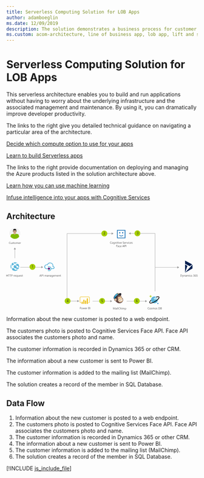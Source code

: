 ```yaml
---
title: Serverless Computing Solution for LOB Apps
author: adamboeglin
ms.date: 12/09/2019
description: The solution demonstrates a business process for customer onboarding. This serverless architecture enables you to build and run applications without having to worry about the underlying infrastructure and the associated management and maintenance. By using it, you can dramatically improve developer productivity.
ms.custom: acom-architecture, line of business app, lob app, lift and shift cloud strategy, cloud migration, cloud innovation, lift and shift solution, lift and shift strategy, interactive-diagram
---
```

# Serverless Computing Solution for LOB Apps

This serverless architecture enables you to build and run applications without having to worry about the underlying infrastructure and the associated management and maintenance. By using it, you can dramatically improve developer productivity.


The links to the right give you detailed technical guidance on navigating a particular area of the architecture.

[Decide which compute option to use for your apps](https://docs.microsoft.com/en-us/azure/architecture/guide/technology-choices/compute-overview/)

[Learn to build Serverless apps](https://docs.microsoft.com/en-us/azure/azure-functions/)


The links to the right provide documentation on deploying and managing the Azure products listed in the solution architecture above.

[Learn how you can use machine learning](https://docs.microsoft.com/en-us/azure/machine-learning/preview/)

[Infuse intelligence into your apps with Cognitive Services](https://docs.microsoft.com/en-us/azure/#pivot=products&panel=cognitive)


## Architecture

<svg class="architecture-diagram" aria-labelledby="onboarding-customers-with-a-cloud-native-serverless-architecture" height="405" viewbox="0 0 942 405" width="942" xmlns="http://www.w3.org/2000/svg"><title id="onboarding-customers-with-a-cloud-native-serverless-architecture">Customer onboarding process powered by a serverless architecture</title><desc>This serverless architecture enables you to build and run applications without having to worry about the underlying infrastructure and the associated management and maintenance. By using it, you can dramatically improve developer productivity.</desc><g fill="none" fill-rule="evenodd"><path d="M46.9653 105.8066l-5.235-9.067-5.237 9.067h4.487v43.143h1.5v-43.143z" fill="#969696"></path><path d="M6.2208 229.4976v4.299h-5.072v-4.299h-1.149v9.803h1.149v-4.471h5.072v4.471h1.148v-9.803zM15.7363 230.5366h-2.83v8.764h-1.149v-8.764h-2.823v-1.039h6.802zM23.3232 230.5366h-2.83v8.764h-1.149v-8.764h-2.823v-1.039h6.802zM26.0098 230.5366v4.02h1.203c.793 0 1.398-.182 1.815-.544.417-.362.626-.874.626-1.535 0-1.294-.766-1.941-2.297-1.941h-1.347zm0 5.059v3.705h-1.148v-9.803h2.693c1.048 0 1.86.255 2.437.766.577.51.865 1.23.865 2.16 0 .929-.321 1.691-.961 2.283-.64.592-1.505.889-2.594.889h-1.292zM40.0371 233.435c-.196-.15-.479-.226-.848-.226-.478 0-.878.226-1.199.677-.322.451-.482 1.067-.482 1.846v3.568h-1.121v-7h1.121v1.443h.027c.16-.493.403-.876.731-1.152.329-.276.695-.414 1.101-.414.292 0 .515.032.67.096v1.162zM45.3535 235.1303c-.004-.647-.161-1.151-.468-1.511-.308-.36-.735-.54-1.282-.54-.529 0-.978.189-1.347.568-.369.378-.597.872-.683 1.483h3.78zm1.148.95h-4.942c.018.779.228 1.381.629 1.805.401.424.953.636 1.654.636.789 0 1.513-.26 2.174-.78v1.053c-.615.447-1.429.67-2.44.67-.989 0-1.766-.318-2.331-.954-.565-.635-.848-1.53-.848-2.683 0-1.089.309-1.976.926-2.662.618-.686 1.384-1.029 2.301-1.029.916 0 1.624.296 2.125.889.502.592.752 1.415.752 2.467v.588zM53.0508 236.1489v-1.019c0-.574-.188-1.059-.564-1.456-.376-.396-.853-.594-1.432-.594-.674 0-1.208.249-1.6.748-.392.499-.588 1.202-.588 2.109 0 .807.189 1.439.568 1.897.378.458.866.687 1.463.687.656 0 1.179-.225 1.569-.673.389-.449.584-1.015.584-1.699zm1.121 6.371h-1.121v-4.423h-.027c-.488.912-1.285 1.367-2.393 1.367-.879 0-1.585-.313-2.116-.94-.53-.626-.796-1.479-.796-2.56 0-1.162.291-2.09.875-2.785.583-.695 1.367-1.043 2.352-1.043.957 0 1.649.379 2.078 1.135h.027v-.971h1.121v10.22zM62.1016 239.3003h-1.121v-1.107h-.027c-.465.847-1.185 1.271-2.161 1.271-1.668 0-2.502-.994-2.502-2.98v-4.184h1.115v4.006c0 1.476.565 2.215 1.695 2.215.547 0 .997-.202 1.35-.605.353-.404.53-.931.53-1.583v-4.033h1.121v7zM68.8418 235.1303c-.004-.647-.161-1.151-.468-1.511-.308-.36-.735-.54-1.282-.54-.529 0-.978.189-1.347.568-.369.378-.597.872-.683 1.483h3.78zm1.148.95h-4.942c.018.779.228 1.381.629 1.805.401.424.953.636 1.654.636.789 0 1.513-.26 2.174-.78v1.053c-.615.447-1.429.67-2.44.67-.989 0-1.766-.318-2.331-.954-.565-.635-.848-1.53-.848-2.683 0-1.089.309-1.976.926-2.662.618-.686 1.384-1.029 2.301-1.029.916 0 1.624.296 2.125.889.502.592.752 1.415.752 2.467v.588zM71.2617 239.0473v-1.203c.611.451 1.283.677 2.017.677.984 0 1.476-.328 1.476-.985 0-.187-.042-.345-.126-.475-.085-.13-.199-.245-.342-.345-.144-.1-.312-.19-.506-.27-.194-.08-.402-.163-.625-.25-.311-.123-.582-.247-.817-.372-.235-.126-.431-.267-.588-.424-.157-.157-.276-.336-.356-.537-.079-.2-.119-.435-.119-.704 0-.328.075-.618.225-.871.151-.253.351-.465.602-.636.25-.171.536-.3.858-.386.321-.087.653-.13.994-.13.606 0 1.149.105 1.627.314v1.135c-.515-.337-1.107-.506-1.777-.506-.21 0-.399.024-.567.072-.169.048-.314.115-.434.202-.121.086-.215.19-.281.311-.066.12-.099.254-.099.4 0 .182.033.335.099.458s.163.232.291.328c.127.095.282.182.465.259.182.078.389.162.622.253.31.119.588.241.834.366.246.126.455.267.629.424.173.157.306.338.399.543.094.206.141.449.141.732 0 .346-.077.647-.229.902-.153.256-.357.468-.612.636-.256.168-.55.294-.882.376-.333.082-.681.123-1.046.123-.72 0-1.344-.139-1.873-.417M80.873 239.2319c-.264.146-.613.219-1.046.219-1.226 0-1.839-.684-1.839-2.051v-4.143h-1.203v-.957h1.203v-1.709l1.121-.362v2.071h1.764v.957h-1.764v3.945c0 .469.08.804.24 1.005.159.2.423.3.793.3.282 0 .526-.077.731-.232v.957zM169.0093 235.52l-1.538-4.177c-.05-.136-.1-.355-.15-.656h-.028c-.045.278-.098.497-.157.656l-1.524 4.177h3.397zm2.687 3.78h-1.272l-1.039-2.748h-4.156l-.978 2.748h-1.278l3.76-9.802h1.189l3.774 9.802zM174.2866 230.5366v4.02h1.203c.793 0 1.398-.182 1.815-.544.417-.362.626-.874.626-1.535 0-1.294-.766-1.941-2.297-1.941h-1.347zm0 5.059v3.705h-1.148v-9.803h2.693c1.048 0 1.86.255 2.437.766.577.51.865 1.23.865 2.16 0 .929-.321 1.691-.961 2.283-.64.592-1.505.889-2.594.889h-1.292zM180.979 239.3h1.148v-9.803h-1.148zM198.3286 239.3003h-1.121v-4.02c0-.774-.12-1.335-.359-1.681-.239-.346-.642-.52-1.207-.52-.478 0-.885.219-1.22.657-.335.437-.502.961-.502 1.572v3.992h-1.121v-4.156c0-1.377-.531-2.065-1.593-2.065-.492 0-.898.206-1.217.619-.319.413-.478.949-.478 1.61v3.992h-1.121v-7h1.121v1.107h.027c.497-.847 1.221-1.271 2.174-1.271.478 0 .895.133 1.251.4.355.266.599.616.731 1.049.52-.966 1.295-1.449 2.324-1.449 1.541 0 2.311.95 2.311 2.851v4.313zM204.3374 235.7593l-1.688.232c-.52.073-.912.202-1.176.387-.264.184-.397.511-.397.981 0 .341.122.621.366.837.244.216.568.325.974.325.556 0 1.015-.195 1.378-.585.362-.389.543-.883.543-1.48v-.697zm1.121 3.541h-1.121v-1.094h-.027c-.488.839-1.206 1.258-2.154 1.258-.697 0-1.243-.184-1.637-.554-.394-.369-.591-.859-.591-1.469 0-1.308.77-2.069 2.31-2.284l2.099-.294c0-1.189-.481-1.784-1.442-1.784-.844 0-1.604.287-2.284.862v-1.149c.688-.437 1.481-.656 2.379-.656 1.645 0 2.468.871 2.468 2.611v4.553zM213.3813 239.3003h-1.121v-3.992c0-1.486-.543-2.229-1.627-2.229-.561 0-1.024.211-1.391.633-.367.421-.55.953-.55 1.596v3.992h-1.122v-7h1.122v1.162h.027c.529-.884 1.294-1.326 2.297-1.326.765 0 1.351.247 1.757.742.405.494.608 1.209.608 2.143v4.279zM219.3833 235.7593l-1.688.232c-.52.073-.912.202-1.176.387-.264.184-.397.511-.397.981 0 .341.122.621.366.837.244.216.568.325.974.325.556 0 1.015-.195 1.378-.585.362-.389.543-.883.543-1.48v-.697zm1.121 3.541h-1.121v-1.094h-.027c-.488.839-1.206 1.258-2.154 1.258-.697 0-1.243-.184-1.637-.554-.394-.369-.591-.859-.591-1.469 0-1.308.77-2.069 2.31-2.284l2.099-.294c0-1.189-.481-1.784-1.442-1.784-.844 0-1.604.287-2.284.862v-1.149c.688-.437 1.481-.656 2.379-.656 1.645 0 2.468.871 2.468 2.611v4.553zM227.4702 236.1352v-1.032c0-.556-.188-1.032-.564-1.429-.376-.396-.844-.595-1.405-.595-.693 0-1.235.252-1.627.756-.392.503-.588 1.209-.588 2.115 0 .78.188 1.403.564 1.87.376.467.874.701 1.494.701.629 0 1.141-.223 1.535-.67.394-.447.591-1.019.591-1.716zm1.121 2.604c0 2.571-1.23 3.856-3.691 3.856-.866 0-1.623-.164-2.27-.492v-1.121c.789.437 1.541.656 2.256.656 1.723 0 2.584-.916 2.584-2.748v-.766h-.027c-.534.893-1.336 1.34-2.407 1.34-.87 0-1.571-.311-2.102-.933-.53-.622-.796-1.457-.796-2.505 0-1.19.286-2.136.858-2.837.572-.702 1.354-1.053 2.348-1.053.943 0 1.643.378 2.099 1.135h.027v-.971h1.121v6.439zM235.3384 235.1303c-.004-.647-.161-1.151-.468-1.511-.308-.36-.735-.54-1.282-.54-.529 0-.978.189-1.347.568-.369.378-.597.872-.683 1.483h3.78zm1.148.95h-4.942c.018.779.228 1.381.629 1.805.401.424.953.636 1.654.636.789 0 1.513-.26 2.174-.78v1.053c-.615.447-1.429.67-2.44.67-.989 0-1.766-.318-2.331-.954-.565-.635-.848-1.53-.848-2.683 0-1.089.309-1.976.926-2.662.618-.686 1.384-1.029 2.301-1.029.916 0 1.624.296 2.125.889.502.592.752 1.415.752 2.467v.588zM248.1216 239.3003h-1.121v-4.02c0-.774-.12-1.335-.359-1.681-.239-.346-.642-.52-1.207-.52-.478 0-.885.219-1.22.657-.335.437-.502.961-.502 1.572v3.992h-1.121v-4.156c0-1.377-.531-2.065-1.593-2.065-.492 0-.898.206-1.217.619-.319.413-.478.949-.478 1.61v3.992h-1.121v-7h1.121v1.107h.027c.497-.847 1.221-1.271 2.174-1.271.478 0 .895.133 1.251.4.355.266.599.616.731 1.049.52-.966 1.295-1.449 2.324-1.449 1.541 0 2.311.95 2.311 2.851v4.313zM254.7183 235.1303c-.004-.647-.161-1.151-.468-1.511-.308-.36-.735-.54-1.282-.54-.529 0-.978.189-1.347.568-.369.378-.597.872-.683 1.483h3.78zm1.148.95h-4.942c.018.779.228 1.381.629 1.805.401.424.953.636 1.654.636.789 0 1.513-.26 2.174-.78v1.053c-.615.447-1.429.67-2.44.67-.989 0-1.766-.318-2.331-.954-.565-.635-.848-1.53-.848-2.683 0-1.089.309-1.976.926-2.662.618-.686 1.384-1.029 2.301-1.029.916 0 1.624.296 2.125.889.502.592.752 1.415.752 2.467v.588zM263.3726 239.3003h-1.121v-3.992c0-1.486-.543-2.229-1.627-2.229-.561 0-1.024.211-1.391.633-.367.421-.55.953-.55 1.596v3.992h-1.122v-7h1.122v1.162h.027c.529-.884 1.294-1.326 2.297-1.326.765 0 1.351.247 1.757.742.405.494.608 1.209.608 2.143v4.279zM268.7319 239.2319c-.264.146-.613.219-1.046.219-1.226 0-1.839-.684-1.839-2.051v-4.143h-1.203v-.957h1.203v-1.709l1.121-.362v2.071h1.764v.957h-1.764v3.945c0 .469.08.804.24 1.005.159.2.423.3.793.3.282 0 .526-.077.731-.232v.957z" fill="#525252"></path><path d="M54.5518 206.769c-3.796 2.95-8.42 4.417-12.819 4.417-6.314 0-12.612-2.934-16.597-8.195-7.143-9.248-5.469-22.48 3.778-29.416 3.779-2.933 8.403-4.399 12.819-4.399 6.298 0 12.594 2.933 16.597 8.177 7.143 9.248 5.451 22.48-3.778 29.416" fill="#59B4D9"></path><path d="M50.5483 193.9502c1.691 1.898 4.417 2.312 6.521.845 0-.206 0-.206.208-.414 2.105 1.467 3.364 2.519 4.192 2.934.225-.622.432-1.261.639-1.674-.846-.639-2.105-1.691-3.572-2.95.414-1.467.207-2.933-.638-4.4-1.467-1.691-3.986-2.105-5.883-1.052-2.088-1.898-4.607-4.209-6.918-6.522 7.555-4.192 13.024-3.571 13.024-3.571-.844-1.259-1.896-2.311-2.949-3.14-3.364-.431-8.401-.431-14.078 2.519-1.881-1.898-3.778-4.003-5.884-6.314-.828.224-1.88.637-2.725 1.052 1.466 2.312 3.364 4.831 5.676 7.143-1.898 1.483-4.003 3.157-5.884 5.055-.207.413-.43.621-.637.828-1.26-.207-2.312-.207-3.572.224-1.88-4.002-1.673-7.367-1.466-9.041-.846.846-1.467 1.674-2.105 2.727-.621 2.105-.621 5.037.845 8.401-1.69 2.312-1.898 5.469 0 7.781 0 .208.207.414.414.621-.828 2.536-1.259 5.055-1.259 7.367.207.207.207.414.431.622 1.035 1.259 2.312 2.518 3.348 3.364 0-2.312.223-5.676 1.483-9.455 1.053 0 2.088-.207 2.933-.638.638.638 1.259 1.053 1.69 1.484 2.089 1.673 4.193 2.933 6.297 3.985-.206 1.052 0 2.105.622 2.95 1.483 1.881 4.209 2.088 5.883.828.431-.414.845-.621 1.052-1.052 3.158.638 6.09.845 8.195.845.431 0 1.898-2.105 2.743-3.364-1.276.207-5.262.845-10.3-.621-.207-.638-.43-1.26-.845-1.691-1.258-1.88-3.778-2.088-5.468-1.052-1.882-.828-3.779-2.088-5.867-3.779-.223-.206-.638-.621-1.052-.845 1.26-1.881 1.26-4.399.207-6.297.207-.414.622-.621.845-.846 1.881-1.673 3.779-3.139 5.452-4.399l-.206-.207.206.207c2.519 2.519 5.469 4.831 7.988 6.711-.639 1.484-.639 3.365.414 4.831" fill="#FFF"></path><path d="M207.3848 199.1054h-8.9c-4.4 0-8-3.6-8-8.1s3.4-8.1 8-8.1c.799 0 1.7.2 2.7.3l1.7.5.5-1.7c1.6-5.2 6.6-8.4 12.3-8.4 6.9 0 12.2 5.3 12.2 12.2 0 1.1-.2 2.2-.5 3.3l-.7 2.5 2.7-.3h.5c2 0 3.6 1.7 3.6 3.6 0 1.9-1.4 3.3-3.1 3.6h-8.9c-.3-2.5-1.6-4.7-3.3-6.4-2.2-2.2-5.2-3.5-8.3-3.5-2.2 0-4.4.6-6.101 1.7l1.901 3c1.4-.8 2.8-1.1 4.4-1.1 2.199 0 4.4.8 5.8 2.5 1.6 1.6 2.5 3.6 2.5 5.8 0 2.2-.8 4.4-2.5 5.8-1.601 1.7-3.601 2.5-5.8 2.5-1.6 0-3.1-.5-4.4-1.4l-1.901 3c1.901 1.1 4.101 1.9 6.101 1.9 3.1 0 6.1-1.1 8.3-3.4 1.9-1.9 3-4.4 3.3-7h9.299c3.601-.3 6.301-3.4 6.301-7.2 0-3-2.801-5.8-6.1-6.4.2-.6.2-.9.2-1.9 0-8.8-6.2-15.8-16.1-15.8-6.301 0-11.9 3.6-14.2 9.4-.8 0-1.4-.3-2.3-.3-6.5-.1-11.7 4.9-11.7 11.3 0 6.3 5.2 11.3 11.399 11.3h9.801l-.7-3.2z" fill="#59B4D9"></path><path d="M209.6846 194.8056c3.093 0 5.6 2.507 5.6 5.6 0 3.093-2.507 5.6-5.6 5.6-3.093 0-5.6-2.507-5.6-5.6 0-3.093 2.507-5.6 5.6-5.6" fill="#68217A"></path><path d="M517.9858 76.9262c-.725.383-1.627.574-2.707.574-1.395 0-2.511-.449-3.35-1.346-.838-.898-1.257-2.076-1.257-3.535 0-1.568.471-2.834 1.415-3.8.943-.967 2.139-1.45 3.588-1.45.93 0 1.7.135 2.311.404v1.223c-.702-.392-1.477-.588-2.324-.588-1.126 0-2.038.376-2.738 1.128-.7.752-1.049 1.757-1.049 3.015 0 1.194.327 2.146.981 2.854.653.709 1.511 1.063 2.573 1.063.985 0 1.837-.219 2.557-.656v1.114zM522.8394 71.1157c-.72 0-1.29.245-1.709.735-.419.49-.629 1.165-.629 2.027 0 .829.212 1.483.636 1.962.424.478.991.717 1.702.717.725 0 1.282-.234 1.671-.704.39-.469.585-1.137.585-2.003 0-.875-.195-1.549-.585-2.023-.389-.474-.946-.711-1.671-.711m-.082 6.385c-1.035 0-1.86-.327-2.478-.981-.618-.654-.926-1.521-.926-2.601 0-1.176.321-2.095.964-2.755.642-.661 1.51-.991 2.604-.991 1.043 0 1.858.321 2.444.964.585.642.878 1.533.878 2.672 0 1.117-.315 2.011-.946 2.683-.632.673-1.478 1.009-2.54 1.009M532.8882 74.1714v-1.032c0-.556-.188-1.032-.564-1.429-.376-.396-.844-.595-1.405-.595-.693 0-1.235.252-1.627.756-.392.503-.588 1.209-.588 2.115 0 .78.188 1.403.564 1.87.376.467.874.701 1.494.701.629 0 1.141-.223 1.535-.67.394-.447.591-1.019.591-1.716zm1.121 2.604c0 2.571-1.23 3.856-3.691 3.856-.866 0-1.623-.164-2.27-.492v-1.121c.789.437 1.541.656 2.256.656 1.723 0 2.584-.916 2.584-2.748v-.766h-.027c-.534.893-1.336 1.34-2.407 1.34-.87 0-1.571-.311-2.102-.933-.53-.622-.796-1.457-.796-2.505 0-1.19.286-2.136.858-2.837.572-.702 1.354-1.053 2.348-1.053.943 0 1.643.378 2.099 1.135h.027v-.971h1.121v6.439zM542.0894 77.3364h-1.121v-3.992c0-1.486-.543-2.229-1.627-2.229-.561 0-1.024.211-1.391.633-.367.421-.55.953-.55 1.596v3.992h-1.122v-7h1.122v1.162h.027c.529-.884 1.294-1.326 2.297-1.326.765 0 1.351.247 1.757.742.405.494.608 1.209.608 2.143v4.279zM544.202 77.336h1.121v-7h-1.121v7zm.574-8.777c-.201 0-.372-.068-.513-.205-.141-.137-.212-.31-.212-.52 0-.209.071-.383.212-.523.141-.139.312-.208.513-.208.205 0 .379.069.523.208.143.14.215.314.215.523 0 .201-.072.372-.215.513-.144.141-.318.212-.523.212zM550.8394 77.268c-.264.146-.613.219-1.046.219-1.226 0-1.839-.684-1.839-2.051v-4.143h-1.203v-.957h1.203v-1.709l1.121-.362v2.071h1.764v.957h-1.764v3.945c0 .469.08.804.24 1.005.159.2.423.3.793.3.282 0 .526-.077.731-.232v.957zM552.337 77.336h1.121v-7h-1.121v7zm.574-8.777c-.201 0-.372-.068-.513-.205-.141-.137-.212-.31-.212-.52 0-.209.071-.383.212-.523.141-.139.312-.208.513-.208.205 0 .379.069.523.208.143.14.215.314.215.523 0 .201-.072.372-.215.513-.144.141-.318.212-.523.212zM561.23 70.3364l-2.789 7h-1.101l-2.652-7h1.23l1.778 5.086c.132.373.214.7.246.977h.027c.046-.351.119-.667.219-.95l1.859-5.113h1.183zM566.8408 73.1665c-.004-.647-.161-1.151-.468-1.511-.308-.36-.735-.54-1.282-.54-.529 0-.978.189-1.347.568-.369.378-.597.872-.683 1.483h3.78zm1.148.95h-4.942c.018.779.228 1.381.629 1.805.401.424.953.636 1.654.636.789 0 1.513-.26 2.174-.78v1.053c-.615.447-1.429.67-2.44.67-.989 0-1.766-.318-2.331-.954-.565-.635-.848-1.53-.848-2.683 0-1.089.309-1.976.926-2.662.618-.686 1.384-1.029 2.301-1.029.916 0 1.624.296 2.125.889.502.592.752 1.415.752 2.467v.588zM573.2119 76.9399v-1.354c.155.137.341.26.557.37.216.109.444.201.684.276.239.076.479.134.721.175.242.041.465.061.67.061.706 0 1.234-.131 1.582-.393.349-.262.523-.639.523-1.131 0-.264-.058-.495-.174-.691-.116-.195-.277-.375-.482-.536-.205-.162-.448-.317-.728-.465-.28-.148-.582-.304-.906-.468-.342-.174-.66-.349-.957-.527-.296-.177-.553-.373-.772-.588-.219-.214-.391-.457-.516-.728-.126-.271-.188-.588-.188-.953 0-.447.098-.835.294-1.166.195-.33.453-.602.772-.817.319-.214.683-.373 1.09-.478.408-.105.824-.157 1.248-.157.966 0 1.67.116 2.112.348v1.292c-.578-.401-1.322-.601-2.228-.601-.251 0-.502.026-.752.078-.251.053-.474.138-.67.257-.196.118-.356.271-.479.458s-.184.414-.184.683c0 .251.047.468.14.65.093.182.231.348.414.499.182.15.404.296.666.437.262.141.564.297.906.465.351.173.683.356.998.547.314.191.59.403.827.636.237.232.425.489.564.772.139.283.208.606.208.971 0 .483-.094.892-.283 1.227-.189.335-.445.607-.766.817-.321.209-.691.361-1.111.454-.419.094-.861.141-1.326.141-.155 0-.346-.013-.574-.038-.228-.025-.461-.062-.697-.109-.237-.048-.462-.107-.674-.178-.212-.071-.382-.15-.509-.236M585.4346 73.1665c-.004-.647-.161-1.151-.468-1.511-.308-.36-.735-.54-1.282-.54-.529 0-.978.189-1.347.568-.369.378-.597.872-.683 1.483h3.78zm1.148.95h-4.942c.018.779.228 1.381.629 1.805.401.424.953.636 1.654.636.789 0 1.513-.26 2.174-.78v1.053c-.615.447-1.429.67-2.44.67-.989 0-1.766-.318-2.331-.954-.565-.635-.848-1.53-.848-2.683 0-1.089.309-1.976.926-2.662.618-.686 1.384-1.029 2.301-1.029.916 0 1.624.296 2.125.889.502.592.752 1.415.752 2.467v.588zM591.9287 71.4712c-.196-.15-.479-.226-.848-.226-.478 0-.878.226-1.199.677-.322.451-.482 1.067-.482 1.846v3.568h-1.121v-7h1.121v1.443h.027c.16-.493.403-.876.731-1.152.329-.276.695-.414 1.101-.414.292 0 .515.032.67.096v1.162zM599.2085 70.3364l-2.789 7h-1.101l-2.652-7h1.23l1.778 5.086c.132.373.214.7.246.977h.027c.046-.351.119-.667.219-.95l1.859-5.113h1.183zM600.412 77.336h1.121v-7h-1.121v7zm.574-8.777c-.201 0-.372-.068-.513-.205-.141-.137-.212-.31-.212-.52 0-.209.071-.383.212-.523.141-.139.312-.208.513-.208.205 0 .379.069.523.208.143.14.215.314.215.523 0 .201-.072.372-.215.513-.144.141-.318.212-.523.212zM608.5737 77.0151c-.538.324-1.176.485-1.914.485-.998 0-1.804-.324-2.417-.974-.612-.649-.919-1.491-.919-2.526 0-1.152.331-2.079.991-2.778.661-.7 1.543-1.05 2.646-1.05.615 0 1.157.114 1.627.342v1.148c-.52-.364-1.076-.546-1.668-.546-.716 0-1.303.256-1.761.769-.458.512-.687 1.186-.687 2.02 0 .82.216 1.467.646 1.941.431.474 1.009.711 1.733.711.611 0 1.185-.203 1.723-.608v1.066zM614.7466 73.1665c-.004-.647-.161-1.151-.468-1.511-.308-.36-.735-.54-1.282-.54-.529 0-.978.189-1.347.568-.369.378-.597.872-.683 1.483h3.78zm1.148.95h-4.942c.018.779.228 1.381.629 1.805.401.424.953.636 1.654.636.789 0 1.513-.26 2.174-.78v1.053c-.615.447-1.429.67-2.44.67-.989 0-1.766-.318-2.331-.954-.565-.635-.848-1.53-.848-2.683 0-1.089.309-1.976.926-2.662.618-.686 1.384-1.029 2.301-1.029.916 0 1.624.296 2.125.889.502.592.752 1.415.752 2.467v.588zM617.1665 77.0835v-1.203c.611.451 1.283.677 2.017.677.984 0 1.476-.328 1.476-.985 0-.187-.042-.345-.126-.475-.085-.13-.199-.245-.342-.345-.144-.1-.312-.19-.506-.27-.194-.08-.402-.163-.625-.25-.311-.123-.582-.247-.817-.372-.235-.126-.431-.267-.588-.424-.157-.157-.276-.336-.356-.537-.079-.2-.119-.435-.119-.704 0-.328.075-.618.225-.871.151-.253.351-.465.602-.636.25-.171.536-.3.858-.386.321-.087.653-.13.994-.13.606 0 1.149.105 1.627.314v1.135c-.515-.337-1.107-.506-1.777-.506-.21 0-.399.024-.567.072-.169.048-.314.115-.434.202-.121.086-.215.19-.281.311-.066.12-.099.254-.099.4 0 .182.033.335.099.458s.163.232.291.328c.127.095.282.182.465.259.182.078.389.162.622.253.31.119.588.241.834.366.246.126.455.267.629.424.173.157.306.338.399.543.094.206.141.449.141.732 0 .346-.077.647-.229.902-.153.256-.357.468-.612.636-.256.168-.55.294-.882.376-.333.082-.681.123-1.046.123-.72 0-1.344-.139-1.873-.417M546.6426 85.3725h-3.828v3.391h3.541v1.032h-3.541v4.341h-1.149v-9.803h4.977zM551.7231 90.5952l-1.688.232c-.52.073-.912.202-1.176.387-.264.184-.397.511-.397.981 0 .341.122.621.366.837.244.216.568.325.974.325.556 0 1.015-.195 1.378-.585.362-.389.543-.883.543-1.48v-.697zm1.121 3.541h-1.121v-1.094h-.027c-.488.839-1.206 1.258-2.154 1.258-.697 0-1.243-.184-1.637-.554-.394-.369-.591-.859-.591-1.469 0-1.308.77-2.069 2.31-2.284l2.099-.294c0-1.189-.481-1.784-1.442-1.784-.844 0-1.604.287-2.284.862v-1.149c.688-.437 1.481-.656 2.379-.656 1.645 0 2.468.871 2.468 2.611v4.553zM559.728 93.8149c-.538.324-1.176.485-1.914.485-.998 0-1.804-.324-2.417-.974-.612-.649-.919-1.491-.919-2.526 0-1.152.331-2.079.991-2.778.661-.7 1.543-1.05 2.646-1.05.615 0 1.157.114 1.627.342v1.148c-.52-.364-1.076-.546-1.668-.546-.716 0-1.303.256-1.761.769-.458.512-.687 1.186-.687 2.02 0 .82.216 1.467.646 1.941.431.474 1.009.711 1.733.711.611 0 1.185-.203 1.723-.608v1.066zM565.9009 89.9663c-.004-.647-.161-1.151-.468-1.511-.308-.36-.735-.54-1.282-.54-.529 0-.978.189-1.347.568-.369.378-.597.872-.683 1.483h3.78zm1.148.95h-4.942c.018.779.228 1.381.629 1.805.401.424.953.636 1.654.636.789 0 1.513-.26 2.174-.78v1.053c-.615.447-1.429.67-2.44.67-.989 0-1.766-.318-2.331-.954-.565-.635-.848-1.53-.848-2.683 0-1.089.309-1.976.926-2.662.618-.686 1.384-1.029 2.301-1.029.916 0 1.624.296 2.125.889.502.592.752 1.415.752 2.467v.588zM577.6313 90.3559l-1.538-4.177c-.05-.136-.1-.355-.15-.656h-.028c-.045.278-.098.497-.157.656l-1.524 4.177h3.397zm2.687 3.78h-1.272l-1.039-2.748h-4.156l-.978 2.748h-1.278l3.76-9.802h1.189l3.774 9.802zM582.9087 85.3725v4.02h1.203c.793 0 1.398-.182 1.815-.544.417-.362.626-.874.626-1.535 0-1.294-.766-1.941-2.297-1.941h-1.347zm0 5.059v3.705h-1.148v-9.803h2.693c1.048 0 1.86.255 2.437.766.577.51.865 1.23.865 2.16 0 .929-.321 1.691-.961 2.283-.64.592-1.505.889-2.594.889h-1.292zM589.602 94.136h1.148v-9.803h-1.148zM363.4043 390.811v4.02h1.203c.793 0 1.398-.182 1.815-.544.417-.362.626-.874.626-1.535 0-1.294-.766-1.941-2.297-1.941h-1.347zm0 5.059v3.705h-1.148v-9.803h2.693c1.048 0 1.86.255 2.437.766.577.51.865 1.23.865 2.16 0 .929-.321 1.691-.961 2.283-.64.592-1.505.889-2.594.889h-1.292zM372.436 393.354c-.72 0-1.29.245-1.709.735-.419.49-.629 1.165-.629 2.027 0 .829.212 1.483.636 1.962.424.478.991.717 1.702.717.725 0 1.282-.234 1.671-.704.39-.469.585-1.137.585-2.003 0-.875-.195-1.549-.585-2.023-.389-.474-.946-.711-1.671-.711m-.082 6.385c-1.035 0-1.86-.327-2.478-.981-.618-.654-.926-1.521-.926-2.601 0-1.176.321-2.095.964-2.755.642-.661 1.51-.991 2.604-.991 1.043 0 1.858.321 2.444.964.585.642.878 1.533.878 2.672 0 1.117-.315 2.011-.946 2.683-.632.673-1.478 1.009-2.54 1.009M386.4497 392.5747l-2.099 7h-1.162l-1.442-5.011c-.055-.191-.091-.407-.109-.649h-.028c-.014.164-.061.376-.143.636l-1.566 5.024h-1.121l-2.119-7h1.176l1.449 5.264c.045.159.078.369.096.629h.054c.014-.201.055-.415.123-.643l1.614-5.25h1.025l1.449 5.277c.046.169.08.379.103.629h.054c.01-.177.048-.387.117-.629l1.422-5.277h1.107zM392.1699 395.4048c-.004-.647-.161-1.151-.468-1.511-.308-.36-.735-.54-1.282-.54-.529 0-.978.189-1.347.568-.369.378-.597.872-.683 1.483h3.78zm1.148.95h-4.942c.018.779.228 1.381.629 1.805.401.424.953.636 1.654.636.789 0 1.513-.26 2.174-.78v1.053c-.615.447-1.429.67-2.44.67-.989 0-1.766-.318-2.331-.954-.565-.635-.848-1.53-.848-2.683 0-1.089.309-1.976.926-2.662.618-.686 1.384-1.029 2.301-1.029.916 0 1.624.296 2.125.889.502.592.752 1.415.752 2.467v.588zM398.6641 393.7094c-.196-.15-.479-.226-.848-.226-.478 0-.878.226-1.199.677-.322.451-.482 1.067-.482 1.846v3.568h-1.121v-7h1.121v1.443h.027c.16-.493.403-.876.731-1.152.329-.276.695-.414 1.101-.414.292 0 .515.032.67.096v1.162zM405.0146 395.0083v3.527h1.559c.674 0 1.197-.159 1.568-.478.372-.319.558-.757.558-1.313 0-1.157-.789-1.736-2.366-1.736h-1.319zm0-4.197v3.165h1.176c.629 0 1.123-.152 1.483-.455.36-.303.54-.73.54-1.282 0-.952-.626-1.428-1.88-1.428h-1.319zm-1.148 8.763v-9.802h2.789c.847 0 1.52.207 2.016.622.497.414.745.954.745 1.62 0 .556-.15 1.039-.451 1.449-.301.41-.715.702-1.244.875v.027c.661.078 1.189.328 1.586.749.396.421.595.97.595 1.644 0 .838-.301 1.518-.903 2.037-.601.52-1.36.779-2.276.779h-2.857zM411.892 399.575h1.148v-9.803h-1.148z" fill="#525252"></path><path d="M404.6182 369.2197h-.986v-1.966h.986c2.084 0 3.782-1.698 3.782-3.782v-20.088c0-2.084-1.698-3.782-3.782-3.782h-37.253c-2.086 0-3.784 1.698-3.784 3.782v20.086c0 2.084 1.698 3.782 3.784 3.782h.983v1.966h-.983c-3.171.002-5.75-2.575-5.75-5.746v-20.088c0-3.169 2.579-5.749 5.75-5.749h37.253c3.171 0 5.748 2.58 5.748 5.749v20.086c0 3.173-2.577 5.75-5.748 5.75" fill="#EDBD11"></path><path d="M373.4043 374.1255c1.472 0 2.67-1.194 2.67-2.669l-.002-6.153c0-1.473-1.196-2.669-2.67-2.669-1.473.002-2.669 1.196-2.669 2.671l.002 6.151c.002 1.477 1.196 2.669 2.669 2.669M381.7949 374.1255c1.473 0 2.669-1.194 2.669-2.669l-.002-15.794c0-1.476-1.194-2.669-2.667-2.669-1.476 0-2.67 1.195-2.67 2.669l.001 15.794c0 1.475 1.197 2.669 2.669 2.669M398.5791 374.0483c1.472 0 2.669-1.194 2.669-2.67l-.002-22.366c0-1.473-1.195-2.669-2.669-2.669-1.473.002-2.67 1.196-2.67 2.669l.002 22.368c.003 1.474 1.197 2.668 2.67 2.668M390.1895 374.1255c1.473 0 2.669-1.194 2.669-2.669l-.002-11.731c0-1.473-1.194-2.669-2.669-2.669-1.473 0-2.669 1.194-2.669 2.669l.002 11.731c0 1.475 1.194 2.669 2.669 2.669" fill="#EDBD11"></path><path d="M535.6567 400.8833h-1.142v-6.576c0-.52.032-1.155.096-1.907h-.027c-.11.441-.208.758-.294.95l-3.35 7.533h-.56l-3.343-7.479c-.096-.218-.194-.553-.294-1.004h-.027c.036.392.054 1.032.054 1.921v6.562h-1.107v-9.803h1.517l3.008 6.836c.233.524.383.916.451 1.176h.041c.196-.538.353-.939.472-1.203l3.069-6.809h1.436v9.803zM541.9731 397.3423l-1.688.232c-.52.073-.912.202-1.176.387-.264.184-.397.511-.397.981 0 .341.122.621.366.837.244.216.568.325.974.325.556 0 1.015-.195 1.378-.585.362-.389.543-.883.543-1.48v-.697zm1.121 3.541h-1.121v-1.094h-.027c-.488.839-1.206 1.258-2.154 1.258-.697 0-1.243-.184-1.637-.554-.394-.369-.591-.859-.591-1.469 0-1.308.77-2.069 2.31-2.284l2.099-.294c0-1.189-.481-1.784-1.442-1.784-.844 0-1.604.287-2.284.862v-1.149c.688-.437 1.481-.656 2.379-.656 1.645 0 2.468.871 2.468 2.611v4.553zM545.207 400.883h1.121v-7h-1.121v7zm.574-8.777c-.201 0-.372-.068-.513-.205-.141-.137-.212-.31-.212-.52 0-.209.071-.383.212-.523.141-.139.312-.208.513-.208.205 0 .379.069.523.208.143.14.215.314.215.523 0 .201-.072.372-.215.513-.144.141-.318.212-.523.212zM548.597 400.883h1.121V390.52h-1.121zM558.8101 400.4731c-.725.383-1.627.574-2.707.574-1.395 0-2.511-.449-3.35-1.346-.838-.898-1.257-2.076-1.257-3.535 0-1.568.471-2.834 1.415-3.8.943-.967 2.139-1.45 3.588-1.45.93 0 1.7.135 2.311.404v1.223c-.702-.392-1.477-.588-2.324-.588-1.126 0-2.038.376-2.738 1.128-.7.752-1.049 1.757-1.049 3.015 0 1.194.327 2.146.981 2.854.653.709 1.511 1.063 2.573 1.063.985 0 1.837-.219 2.557-.656v1.114zM566.4663 400.8833h-1.121v-4.033c0-1.459-.543-2.188-1.627-2.188-.547 0-1.007.211-1.381.633-.373.421-.56.963-.56 1.623v3.965h-1.122v-10.363h1.122v4.525h.027c.537-.884 1.303-1.326 2.297-1.326 1.576 0 2.365.95 2.365 2.851v4.313zM568.579 400.883h1.121v-7h-1.121v7zm.574-8.777c-.201 0-.372-.068-.513-.205-.141-.137-.212-.31-.212-.52 0-.209.071-.383.212-.523.141-.139.312-.208.513-.208.205 0 .379.069.523.208.143.14.215.314.215.523 0 .201-.072.372-.215.513-.144.141-.318.212-.523.212zM581.9087 400.8833h-1.121v-4.02c0-.774-.12-1.335-.359-1.681-.239-.346-.642-.52-1.207-.52-.478 0-.885.219-1.22.657-.335.437-.502.961-.502 1.572v3.992h-1.121v-4.156c0-1.377-.531-2.065-1.593-2.065-.492 0-.898.206-1.217.619-.319.413-.478.949-.478 1.61v3.992h-1.121v-7h1.121v1.107h.027c.497-.847 1.221-1.271 2.174-1.271.478 0 .895.133 1.251.4.355.266.599.616.731 1.049.52-.966 1.295-1.449 2.324-1.449 1.541 0 2.311.95 2.311 2.851v4.313zM585.1489 397.0483v.978c0 .578.188 1.069.564 1.473.376.403.853.605 1.432.605.679 0 1.211-.26 1.596-.78.386-.519.578-1.241.578-2.167 0-.779-.18-1.39-.54-1.832-.36-.442-.848-.663-1.463-.663-.652 0-1.176.227-1.572.68-.397.454-.595 1.022-.595 1.706m.027 2.823h-.027v4.232h-1.121v-10.22h1.121v1.23h.027c.552-.929 1.358-1.394 2.42-1.394.903 0 1.607.313 2.113.94.505.626.758 1.466.758 2.519 0 1.171-.284 2.109-.854 2.813-.57.704-1.349 1.056-2.338 1.056-.907 0-1.606-.392-2.099-1.176" fill="#525252"></path><path d="M569.7754 366.8017v.78h.207v-.563l.169.563h.177l.169-.565v.565h.207v-.78h-.325l-.138.449-.143-.449h-.323zm-.528.187v.593h.226v-.593h.233v-.187h-.689v.187h.23zm5.737-10.693c-.039.128-3.723 14.286-18.195 14.282-12.512-.004-18.442-10.879-18.442-10.879-.912.051-1.792-.093-2.603-.392-3.67-1.348-5.432-5.547-4.165-9.07l-2.018-1.542c-7.814-5.953 14.323-33.195 22.152-27.031.04.032 1.869 1.504 1.869 1.504 2.81-1.707 5.593-2.63 7.857-2.63 1.607 0 2.95.465 3.856 1.445 2.032 2.2 1.301 6.401-1.473 10.654.597.567 1.091 1.337 1.444 2.102.882.68 1.453 1.715 1.738 3.144.316 1.588.381 3.852.581 4.824.748.338.428.182 1.226.58.832.416 1.845.922 2.964 1.999 1.99.499 2.75 2.614 1.586 4.058-.031.039-.172.205-.317.371.034.091.416.71.691 1.968.824.195 1.481.703 1.826 1.439.596 1.441-.577 3.174-.577 3.174z" fill="#684C46"></path><path d="M568.8516 362.52c3.925-3.084 4.61-6.798 4.676-6.926.966-1.158.703-2.3-.572-2.3-.407 0-.713.107-.713.107s.005-1.69-.778-3.006c-.602.677-2.275 2.021-4.47 3.062-2.059.978-4.806 1.834-8.21 1.947-.954.042-1.543-.113-1.875.997-.106.393-.06.976.019 1.145.269.92.971 1.326 1.894 1.541.7.163 1.444.178 1.444.178 6.904.194 12.447-5.191 12.514-5.235.064-.053.117-.115.117-.115s-.061.143-.068.159c-.999 2.242-6.771 6.309-12.518 6.193l-.019.006c-1.333-.005-2.952-.348-3.795-1.392-1.332-1.652-.639-4.398 1.484-4.462.003 0 .49-.011.708-.017 5.256-.162 9.973-2.092 13.349-6.125.464-.577-.054-1.369-1.061-1.394-.009 0-.018-.004-.023-.01-1.194-1.277-2.242-1.729-3.175-2.203-1.956-.997-1.773-.136-2.228-4.969-.123-1.304-.369-3.081-1.514-3.762-.3-.179-.628-.255-.968-.255-.337 0-.501.068-.568.083-.628.139-.983.494-1.429.906-2.112 1.947-3.798 1.418-6.317 1.396-2.365-.021-4.453 1.629-4.852 4.162v.002c-.195 1.326-.07 2.673.137 3.279 0 0-.64-.427-.946-.805.37 2.314 2.482 3.827 2.482 3.827-.332.076-.811.045-.811.045.002.002 1.205.953 2.249 1.285-.271.17-1.648 1.528-2.358 3.398-.664 1.75-.394 3.85-.394 3.85l.577-.86s-.377 1.917.353 3.773c.242-.552.77-1.538.77-1.538s-.084 2.059.908 3.744c.025-.389.173-1.379.173-1.379s.569 1.757 1.882 2.986c2.459 2.182 8.971 2.576 13.926-1.318m-27.552-11.552c.316-.801.475-1.459.475-1.459.36 1.103.545 2.263.473 3.436.298-.398.62-1.147.62-1.147.556 3.276-1.834 6.274-4.984 6.274-2.796 0-5.063-2.386-5.063-5.33s2.267-5.33 5.063-5.33c.725 0 1.414.161 2.037.449 0 0 1.077.543 1.379 3.107" fill="#F5DCBA"></path><path d="M532.3364 348.7368c-.02-.005-1.905-1.389-2.173-1.845-1.586-2.676 1.173-8.175 3.137-11.3 4.853-7.724 12.932-13.819 16.6-12.948l3.768 1.945c-1.463.86-2.878 1.917-3.726 2.62l-.801.673s-2.341 1.576-3.506 2.569c-4.668 3.983-9.264 10.149-10.968 16.101 0 0-1.4.695-2.331 2.185" fill="#0788BF"></path><path d="M549.9014 322.6435c-3.669-.871-11.747 5.225-16.601 12.948l-.003.007.019.003 3.867 3.044c4.246-6.74 9.583-10.215 9.734-10.317l-.614-4.125 1.149-.551 2.304.747-.175-.77.32-.986z" fill="#46B8E3"></path><path d="M553.6689 324.5884l-3.726 2.62-.26.204-3.304-2.699-.075-.51 1.148-.551c.059.019 2.214.718 2.305.747l.039-1.431.105-.325 1.009-.387c.001.001 2.755 2.329 2.759 2.332" fill="#FFD14F"></path><path d="M561.02 322.018c-2.464 0-5.229 1.296-7.352 2.57-.297.175-.592.359-.882.545l-1.11-.93.404 1.401c-.154.105-.302.209-.448.313l-2.294-.701 1.518 1.271c-.347.263-.656.509-.913.721l-3.64-3.005.193 1.347 2.645 2.331s-2.341 1.576-3.506 2.57c-4.667 3.983-9.263 10.149-10.968 16.101l.097-.055c.014-.007.027-.013.04-.021.047-.025.095-.049.142-.073.03-.015.06-.031.092-.045.048-.024.097-.046.145-.067.029-.013.059-.026.087-.038.053-.022.105-.043.158-.063.025-.009.049-.019.073-.027.078-.028.155-.054.231-.077 1.159-.345 2.735-.568 4.581.216.927-2.337 2.033-4.715 3.778-7 1.415-1.853 2.775-3.508 4.408-4.417 3.09-2.904 11.42-5.982 14.089-3.314.631-1.032 1.178-2.009 1.629-3.234 1.115-2.946 1.135-6.319-3.197-6.319" fill="#122030"></path><path d="M550.4463 324.6225l-.545-1.979-.32.986.191.775z" fill="#122030"></path><path d="M556.0605 323.3095c1.346-.62 2.788-1.11 4.171-1.251-1.374.309-3.048 1.021-5.031 2.234-.049.029-4.694 3.163-7.532 5.978-1.546 1.535-7.756 8.982-7.753001 8.976004 1.136001-2.148004 1.884001-3.203004 3.681001-5.462004 1.016-1.279 2.101-2.521 3.21-3.669.373-.386.749-.761 1.127-1.123.144-.138 3.389-3.461 8.127-5.683m16.182 30.09s.005-1.691-.778-3.007c-.602.678-2.275 2.021-4.47 3.063-2.059.978-4.806 1.833-8.21 1.947-.953.041-1.543-.114-1.875.997-.026.096-.042.203-.052.313v.011h-.001c-.003.035-.005.071-.007.107-.003.101-.002.19.002.269l.001.005c0 .006 0 .012.001.018.003.048.007.095.012.139 0 0 .001.005.001.006l.001.008c.022.176.057.258.061.267v.002l.005.015c.272.909.971 1.312 1.889 1.525.7.163 1.444.179 1.444.179 5.633.158 10.36-3.397 11.946-4.736.028-.375.043-.643.03-1.128" fill="#FFF"></path><path d="M539.6475 355.0112c.002-.001.003-.002.004-.003.3-.321.425-.77.353-1.2-.11-.618-.81-.743-1.273-1.222-.007-.008-.015-.016-.021-.024-.008-.008-.016-.016-.023-.025l-.002-.002c-.208-.239-.28-.512-.264-.755.038-.632.598-.81.891-.693 0 0 .346.082.614.456v-.001c-.041-.124-.032-.323-.242-.621-.345-.487-1.135-.983-2.256-.746h.001c-.207.044-.093.019-.296.077-.032.009-.06.018-.086.028-.064.03-.124.051-.18.081-.031.017-.199.093-.401.246-1.259 1.626.874 4.574 3.181 4.404m27.468.458c-.014 0-.031.004-.053.009-.572.133-6.476 2.419-10.206 1.247-.017.204-.011.633.072.82v.001c.565.113 1.28.185 2.109.185 4.91 0 8.448-2.232 8.078-2.262m-.685-11.459c-.555-.398-.576-1.094-.879-4.31-.096-1.025-.27-2.345-.898-3.192-.13-.114-.312-.244-.575-.244-.397-.018-.845.393-1.099.674-.722 1.041-1.41 1.712-2.629 2.292-1.233.559-2.406.761-3.623.723-.892-.028-1.671-.175-2.435-.185-1.417-.022-2.646.437-3.541 1.568-.614.775-.86 1.594-.939 2.57.003.117.009.228.015.332.009.155.025.303.042.442.062.494.152.751.152.751s-.001.007-.002.011c.007.024.015.048.023.069 0 0-.642-.426-.949-.804.31 1.929 1.828 3.301 2.325 3.704.029.023.058.045.086.068.002.001.005.004.007.006.041.032.065.049.065.049-.333.076-.812.044-.812.044.002.002 1.205.954 2.25 1.286 1.386-1.171 2.956-1.621 4.245-1.76.783-.485 1.622-.961 2.525-1.421-.274-1.701 1.235-3.415 3.134-3.579 1.433-.104 2.13.538 2.631 1.224.273-.087.58-.181.923-.282-.013-.01-.028-.022-.042-.036m-10.511 12.127c.254-.94.968-1.685 2.062-1.718.003 0 .49-.012.708-.017 5.256-.162 9.973-2.093 13.349-6.125.463-.577-.054-1.37-1.061-1.394h-.014c-.17.18-.201.509-.482 1-1.027 1.785-2.448 2.601-4.343 3.547-5.807 2.892-8.819 1.546-10.028 3.317-.352.521-.359 1.103-.191 1.39m8.417-11.521c-.801-.571-2.129-.117-2.422.828.462.023.957.374.926.823.328-.317.793-.496 1.246-.487-.217-.351-.107-.956.25-1.164m4.515 17.904c-.674.529-1.376.979-2.094 1.356-1.658-.63-2.675-1.973-2.675-1.973s1.42-.336 3.322-1.303c2.311-1.174 4.472-2.871 6.123-5.006-.067.127-.751 3.842-4.676 6.926" fill="#EABE8D"></path><path d="M549.8281 334.0761c5.45-3.532 10.895-3.938 12.76-2.504v-.001c-.003-.01-.033-.092-.045-.115-.474-1.006-1.578-1.708-2.563-1.99.172.179.422.508.524.703-.743-.51-1.731-.96-2.761-1.173 0 0 .123.088.144.108.205.191.478.493.59.753-.985-.396-2.229-.617-3.295-.412-.015.003-.133.031-.133.031s.138.034.17.043c.353.105.857.321 1.08.616-1.77-.311-3.715.033-4.765.62.135-.006.134-.007.248-.004.386.011 1.164.063 1.49.271-1.116.227-2.73.726-3.599 1.473.153-.017 1.024-.128 1.381-.071-4.785 2.738-6.962 6.877-6.962 6.877 1.41-1.838 3.24-3.607 5.736-5.225m11.595 11.687c-.158.289.035.699.43.916.397.217.846.159 1.004-.13.159-.289-.034-.7-.43-.916-.396-.218-.846-.16-1.004.13m3.165-1.153c-.288-.045-.572.239-.633.634-.062.395.122.752.409.797.288.045.572-.239.634-.634.061-.395-.122-.752-.41-.797m-25.403 7.52c-.108-.085-.158-.158-.187-.27-.044-.204-.022-.323.153-.445.134-.092.242-.136.242-.194.007-.109-.442-.222-.756.087-.261.278-.343.857.073 1.308.463.5 1.182.618 1.295 1.246.014.089.025.188.018.286.001.112-.036.274-.038.284-.139.607-.715 1.186-1.665 1.038-.175-.025-.288-.047-.322.002-.073.102.334.567 1.079.55.729-.015 1.452-.561 1.684-1.381.003-.011.071-.244.077-.452.012-.154.002-.313-.028-.479-.189-1.053-1.236-1.27-1.625-1.58m.166-1.504c.143.113.251.234.333.348.266.377.181.598.29.705.041.038.096.05.153.027.15-.062.224-.302.239-.47v-.001c.038-.403-.175-.855-.457-1.176l-.001-.001c-.173-.2-.4-.387-.67-.538-.271-.151-.585-.265-.931-.319-.596-.092-1.184.026-1.348.076l.001-.001c-.084.025-.189.047-.278.082-.974.38-1.615 1.077-1.9 2v.001c-.105.351-.147.69-.147 1.004 0 .27.031.521.079.745.083.376.251.8.513 1.078l.001.001c.329.356.69.288.536-.043-.037-.091-.236-.465-.262-1.143-.018-.443.044-.904.206-1.325.09-.228.214-.45.374-.649.331-.405.737-.586.785-.612.057-.03.116-.051.181-.081.024-.011.053-.02.086-.029.204-.057.089-.032.296-.076h-.001c.779-.165 1.449.015 1.922.397m18.638-4.439c-.316-.242-.9-.405-1.507-.302-.127.02-.244.059-.36.09-.042.011-.083.025-.122.042-.251.105-.468.219-.679.421-.241.234-.309.451-.24.504.069.054.236-.027.494-.131.866-.36 1.479-.37 2.062-.329.282.019.469.036.513-.041.032-.052-.025-.151-.161-.254m.23-1.183c.106.155.134.273.091.322-.086.1-.391-.036-.843-.211-1.157-.432-2.008-.498-3.517.073-.381.146-.651.258-.781.239-.212-.032-.007-.419.456-.794.93-.743 2.207-.973 3.299-.567.477.177 1.013.527 1.295.938" fill="#9C7356"></path><path d="M562.6875 341.7944c-.008-.375.052-.996.405-1.112h.001c.605-.209 1.405 1.338 1.442 2.713-.478-.24-1.039-.341-1.618-.291-.144-.442-.213-.859-.23-1.31" fill="#684C46"></path><path d="M703.2954 399.8159c-.725.383-1.627.574-2.707.574-1.395 0-2.511-.449-3.35-1.346-.838-.898-1.257-2.076-1.257-3.535 0-1.568.471-2.834 1.415-3.8.943-.967 2.139-1.45 3.588-1.45.93 0 1.7.135 2.311.404v1.223c-.702-.392-1.477-.588-2.324-.588-1.126 0-2.038.376-2.738 1.128-.7.752-1.049 1.757-1.049 3.015 0 1.194.327 2.146.981 2.854.653.709 1.511 1.063 2.573 1.063.985 0 1.837-.219 2.557-.656v1.114zM708.1489 394.0053c-.72 0-1.29.245-1.709.735-.419.49-.629 1.165-.629 2.027 0 .829.212 1.483.636 1.962.424.478.991.717 1.702.717.725 0 1.282-.234 1.671-.704.39-.469.585-1.137.585-2.003 0-.875-.195-1.549-.585-2.023-.389-.474-.946-.711-1.671-.711m-.082 6.385c-1.035 0-1.86-.327-2.478-.981-.618-.654-.926-1.521-.926-2.601 0-1.176.321-2.095.964-2.755.642-.661 1.51-.991 2.604-.991 1.043 0 1.858.321 2.444.964.585.642.878 1.533.878 2.672 0 1.117-.315 2.011-.946 2.683-.632.673-1.478 1.009-2.54 1.009M712.9204 399.9731v-1.203c.611.451 1.283.677 2.017.677.984 0 1.476-.328 1.476-.985 0-.187-.042-.345-.126-.475-.085-.13-.199-.245-.342-.345-.144-.1-.312-.19-.506-.27-.194-.08-.402-.163-.625-.25-.311-.123-.582-.247-.817-.372-.235-.126-.431-.267-.588-.424-.157-.157-.276-.336-.356-.537-.079-.2-.119-.435-.119-.704 0-.328.075-.618.225-.871.151-.253.351-.465.602-.636.25-.171.536-.3.858-.386.321-.087.653-.13.994-.13.606 0 1.149.105 1.627.314v1.135c-.515-.337-1.107-.506-1.777-.506-.21 0-.399.024-.567.072-.169.048-.314.115-.434.202-.121.086-.215.19-.281.311-.066.12-.099.254-.099.4 0 .182.033.335.099.458s.163.232.291.328c.127.095.282.182.465.259.182.078.389.162.622.253.31.119.588.241.834.366.246.126.455.267.629.424.173.157.306.338.399.543.094.206.141.449.141.732 0 .346-.077.647-.229.902-.153.256-.357.468-.612.636-.256.168-.55.294-.882.376-.333.082-.681.123-1.046.123-.72 0-1.344-.139-1.873-.417M729.2241 400.226h-1.121v-4.02c0-.774-.12-1.335-.359-1.681-.239-.346-.642-.52-1.207-.52-.478 0-.885.219-1.22.657-.335.437-.502.961-.502 1.572v3.992h-1.121v-4.156c0-1.377-.531-2.065-1.593-2.065-.492 0-.898.206-1.217.619-.319.413-.478.949-.478 1.61v3.992h-1.121v-7h1.121v1.107h.027c.497-.847 1.221-1.271 2.174-1.271.478 0 .895.133 1.251.4.355.266.599.616.731 1.049.52-.966 1.295-1.449 2.324-1.449 1.541 0 2.311.95 2.311 2.851v4.313zM734.3511 394.0053c-.72 0-1.29.245-1.709.735-.419.49-.629 1.165-.629 2.027 0 .829.212 1.483.636 1.962.424.478.991.717 1.702.717.725 0 1.282-.234 1.671-.704.39-.469.585-1.137.585-2.003 0-.875-.195-1.549-.585-2.023-.389-.474-.946-.711-1.671-.711m-.082 6.385c-1.035 0-1.86-.327-2.478-.981-.618-.654-.926-1.521-.926-2.601 0-1.176.321-2.095.964-2.755.642-.661 1.51-.991 2.604-.991 1.043 0 1.858.321 2.444.964.585.642.878 1.533.878 2.672 0 1.117-.315 2.011-.946 2.683-.632.673-1.478 1.009-2.54 1.009M739.1226 399.9731v-1.203c.611.451 1.283.677 2.017.677.984 0 1.476-.328 1.476-.985 0-.187-.042-.345-.126-.475-.085-.13-.199-.245-.342-.345-.144-.1-.312-.19-.506-.27-.194-.08-.402-.163-.625-.25-.311-.123-.582-.247-.817-.372-.235-.126-.431-.267-.588-.424-.157-.157-.276-.336-.356-.537-.079-.2-.119-.435-.119-.704 0-.328.075-.618.225-.871.151-.253.351-.465.602-.636.25-.171.536-.3.858-.386.321-.087.653-.13.994-.13.606 0 1.149.105 1.627.314v1.135c-.515-.337-1.107-.506-1.777-.506-.21 0-.399.024-.567.072-.169.048-.314.115-.434.202-.121.086-.215.19-.281.311-.066.12-.099.254-.099.4 0 .182.033.335.099.458s.163.232.291.328c.127.095.282.182.465.259.182.078.389.162.622.253.31.119.588.241.834.366.246.126.455.267.629.424.173.157.306.338.399.543.094.206.141.449.141.732 0 .346-.077.647-.229.902-.153.256-.357.468-.612.636-.256.168-.55.294-.882.376-.333.082-.681.123-1.046.123-.72 0-1.344-.139-1.873-.417M750.6206 391.4624v7.725h1.463c1.285 0 2.286-.345 3.001-1.033.715-.688 1.073-1.663 1.073-2.925 0-2.512-1.335-3.767-4.006-3.767h-1.531zm-1.148 8.764v-9.803h2.707c3.454 0 5.181 1.593 5.181 4.778 0 1.513-.479 2.729-1.439 3.647-.959.919-2.243 1.378-3.852 1.378h-2.597zM760.437 395.6596v3.527h1.559c.674 0 1.197-.159 1.568-.478.372-.319.558-.757.558-1.313 0-1.157-.789-1.736-2.366-1.736h-1.319zm0-4.197v3.165h1.176c.629 0 1.123-.152 1.483-.455.36-.303.54-.73.54-1.282 0-.952-.626-1.428-1.88-1.428h-1.319zm-1.148 8.763v-9.802h2.789c.847 0 1.52.207 2.016.622.497.414.745.954.745 1.62 0 .556-.15 1.039-.451 1.449-.301.41-.715.702-1.244.875v.027c.661.078 1.189.328 1.586.749.396.421.595.97.595 1.644 0 .838-.301 1.518-.903 2.037-.601.52-1.36.779-2.276.779h-2.857zM858.75 230.5649v7.725h1.463c1.285 0 2.285-.345 3.001-1.033.716-.688 1.073-1.663 1.073-2.925 0-2.512-1.335-3.767-4.006-3.767h-1.531zm-1.148 8.764v-9.803h2.707c3.454 0 5.181 1.593 5.181 4.778 0 1.513-.479 2.729-1.439 3.647-.959.919-2.243 1.378-3.852 1.378h-2.597zM872.8389 232.3286l-3.22 8.121c-.574 1.449-1.381 2.174-2.42 2.174-.292 0-.535-.03-.731-.089v-1.005c.241.082.463.123.663.123.565 0 .989-.337 1.271-1.011l.561-1.327-2.734-6.986h1.244l1.893 5.387c.023.068.071.246.144.533h.041c.022-.109.068-.283.137-.52l1.989-5.4h1.162zM879.8525 239.3286h-1.121v-3.992c0-1.486-.542-2.229-1.627-2.229-.561 0-1.024.211-1.391.633-.367.421-.55.953-.55 1.596v3.992h-1.122v-7h1.122v1.162h.027c.528-.884 1.294-1.326 2.297-1.326.765 0 1.351.247 1.757.742.405.494.608 1.209.608 2.143v4.279zM885.8545 235.7876l-1.688.232c-.52.073-.912.202-1.176.387-.265.184-.397.511-.397.981 0 .341.122.621.365.837.245.216.57.325.975.325.556 0 1.016-.195 1.377-.585.363-.389.544-.883.544-1.48v-.697zm1.121 3.541h-1.121v-1.094h-.027c-.488.839-1.205 1.258-2.154 1.258-.697 0-1.243-.184-1.636-.554-.395-.369-.592-.859-.592-1.469 0-1.308.77-2.069 2.31-2.284l2.099-.294c0-1.189-.48-1.784-1.442-1.784-.843 0-1.605.287-2.284.862v-1.149c.689-.437 1.482-.656 2.379-.656 1.646 0 2.468.871 2.468 2.611v4.553zM899.0273 239.3286h-1.121v-4.02c0-.774-.119-1.335-.359-1.681-.239-.346-.641-.52-1.207-.52-.478 0-.885.219-1.219.657-.336.437-.503.961-.503 1.572v3.992h-1.121v-4.156c0-1.377-.532-2.065-1.593-2.065-.492 0-.898.206-1.217.619-.319.413-.478.949-.478 1.61v3.992h-1.121v-7h1.121v1.107h.027c.497-.847 1.222-1.271 2.174-1.271.478 0 .895.133 1.251.4.355.266.599.616.731 1.049.52-.966 1.294-1.449 2.324-1.449 1.54 0 2.311.95 2.311 2.851v4.313zM901.147 239.329h1.121v-7h-1.121v7zm.574-8.778c-.2 0-.371-.068-.513-.205-.142-.137-.212-.31-.212-.519 0-.21.07-.384.212-.523s.313-.209.513-.209c.205 0 .379.07.523.209.143.139.215.313.215.523 0 .2-.072.371-.215.512-.144.141-.318.212-.523.212zM909.3086 239.0073c-.538.324-1.176.485-1.914.485-.998 0-1.804-.324-2.416-.974-.613-.649-.92-1.491-.92-2.526 0-1.152.33-2.079.991-2.778.661-.7 1.543-1.05 2.646-1.05.615 0 1.157.114 1.627.342v1.148c-.52-.364-1.076-.546-1.668-.546-.716 0-1.303.256-1.76.769-.459.512-.688 1.186-.688 2.02 0 .82.215 1.467.647 1.941.43.474 1.008.711 1.732.711.611 0 1.185-.203 1.723-.608v1.066zM910.5801 239.0757v-1.203c.61.451 1.283.677 2.017.677.984 0 1.476-.328 1.476-.985 0-.187-.042-.345-.126-.475-.085-.13-.199-.245-.342-.345-.144-.1-.312-.19-.505-.27-.195-.08-.403-.163-.626-.25-.31-.123-.582-.247-.818-.372-.234-.126-.43-.267-.588-.424-.156-.157-.275-.336-.355-.537-.079-.2-.119-.435-.119-.704 0-.328.075-.618.225-.871.151-.253.351-.465.602-.636.251-.171.536-.3.858-.386.321-.087.653-.13.994-.13.607 0 1.149.105 1.627.314v1.135c-.514-.337-1.107-.506-1.777-.506-.21 0-.398.024-.567.072-.169.048-.314.115-.435.202-.12.086-.214.19-.279.311-.067.12-.1.254-.1.4 0 .182.033.335.1.458.065.123.162.232.29.328.128.095.282.182.465.259.182.078.389.162.622.253.309.119.588.241.834.366.246.126.456.267.629.424.172.157.306.338.4.543.093.206.14.449.14.732 0 .346-.077.647-.23.902-.152.256-.356.468-.611.636-.255.168-.549.294-.882.376-.333.082-.682.123-1.046.123-.72 0-1.345-.139-1.873-.417M926.1592 236.5532c0 .442-.083.844-.249 1.207-.167.362-.401.672-.705.929-.303.258-.666.457-1.09.598-.424.141-.891.212-1.401.212-.935 0-1.677-.177-2.229-.533v-1.203c.661.519 1.417.779 2.27.779.341 0 .65-.043.926-.13.276-.086.512-.212.711-.376.198-.164.351-.362.457-.594.108-.233.162-.495.162-.786 0-1.281-.912-1.921-2.735-1.921h-.813v-.951h.772c1.613 0 2.42-.601 2.42-1.804 0-1.112-.615-1.668-1.846-1.668-.692 0-1.341.232-1.948.697v-1.087c.624-.373 1.367-.56 2.229-.56.41 0 .781.057 1.114.17.333.114.617.274.854.479.238.205.42.451.551.738.129.287.195.604.195.95 0 1.29-.652 2.12-1.956 2.489v.027c.333.037.641.117.923.243.283.125.527.288.732.489.205.2.366.436.481.707.117.271.175.571.175.899M933.0293 236.3618c0-.342-.043-.649-.13-.923-.087-.273-.211-.506-.372-.697-.162-.192-.361-.338-.599-.441-.237-.103-.505-.154-.806-.154-.279 0-.535.052-.773.157-.237.105-.442.247-.615.428-.173.18-.309.389-.406.629-.099.239-.148.493-.148.762 0 .337.048.653.144.947.096.293.23.55.403.769.173.218.38.39.618.516.241.125.505.188.797.188.283 0 .54-.054.773-.161.232-.107.43-.256.594-.448.165-.191.292-.42.383-.687.091-.266.137-.561.137-.885m1.148-.144c0 .479-.077.919-.232 1.32-.155.401-.369.747-.643 1.039-.273.291-.599.518-.977.68-.378.162-.788.243-1.231.243-.492 0-.932-.103-1.323-.308-.388-.205-.72-.5-.99-.885-.272-.385-.478-.856-.619-1.412-.142-.556-.212-1.182-.212-1.88 0-.852.095-1.626.284-2.32.189-.695.457-1.29.807-1.785.347-.494.768-.876 1.26-1.145.493-.269 1.041-.403 1.648-.403.675 0 1.217.093 1.627.28v1.06c-.506-.26-1.039-.39-1.6-.39-.437 0-.832.098-1.182.294-.351.196-.652.473-.903.831s-.443.789-.577 1.295c-.135.506-.202 1.069-.202 1.689h.027c.452-.816 1.197-1.224 2.236-1.224.428 0 .814.073 1.158.219.345.146.639.352.883.618.243.267.431.585.563.954.132.369.198.779.198 1.23M941.3623 236.3344c0 .479-.082.912-.246 1.299-.164.387-.398.72-.7.998-.304.278-.669.492-1.098.642-.429.151-.904.226-1.429.226-.911 0-1.588-.137-2.03-.41v-1.19c.665.429 1.347.643 2.044.643.355 0 .676-.052.96-.157.285-.105.528-.251.728-.438.201-.187.355-.412.461-.676.108-.265.162-.554.162-.869 0-.638-.214-1.138-.643-1.5-.429-.362-1.051-.544-1.866-.544-.132 0-.272.003-.417.007-.146.005-.292.011-.438.017-.145.007-.288.015-.426.024-.14.01-.266.021-.38.034l.335-4.915h4.532v1.012h-3.562l-.198 2.878c.146-.009.301-.017.465-.024.164-.007.309-.01.437-.01.52 0 .985.068 1.395.205.41.137.758.331 1.042.584.285.253.502.563.65.93.148.367.222.778.222 1.234" fill="#525252"></path><path d="M880.1592 219.9853l11.521-33.069-11.521-7.553zM916.5996 199.5322v-18.774l-36.44 39.227zM880.1592 160.8403v15.847l23.778 11.663 11.054-8.99z" fill="#002050"></path><path d="M527.3857 27.726l-9.066-5.236v4.486h-220.213v333.5h51.217v4.485l9.067-5.235-9.067-5.236v4.486h-49.717v-330.5h218.713v4.485zM181.0581 193.0586l-9.067-5.235v4.485H68.5231v1.5h103.468v4.486zM521.0576 360.3926l-9.067-5.236v4.486h-87.131v1.5h87.131v4.485zM693.0576 360.3926l-9.067-5.236v4.486h-91.134v1.5h91.134v4.485zM611.918 26.4072v-4.486l-9.066 5.236 9.066 5.235v-4.485h119.705v284.236h1.5V26.4072z" fill="#969696"></path><path d="M851.0576 194.0586l-9.066-5.235v4.485h-109.349v1.5h109.349v4.486z" fill="#969696"></path><path d="M19.873 78.1015c-.725.383-1.627.574-2.707.574-1.395 0-2.511-.449-3.35-1.346-.838-.898-1.257-2.076-1.257-3.535 0-1.568.471-2.834 1.415-3.8.943-.967 2.139-1.45 3.588-1.45.93 0 1.7.135 2.311.404v1.223c-.702-.392-1.477-.588-2.324-.588-1.126 0-2.038.376-2.738 1.128-.7.752-1.049 1.757-1.049 3.015 0 1.194.327 2.146.981 2.854.653.709 1.511 1.063 2.573 1.063.985 0 1.837-.219 2.557-.656v1.114zM27.3789 78.5117h-1.121v-1.107h-.027c-.465.847-1.185 1.271-2.161 1.271-1.668 0-2.502-.994-2.502-2.98v-4.184h1.115v4.006c0 1.476.565 2.215 1.695 2.215.547 0 .997-.202 1.35-.605.353-.404.53-.931.53-1.583v-4.033h1.121v7zM29.2178 78.2588v-1.203c.611.451 1.283.677 2.017.677.984 0 1.476-.328 1.476-.985 0-.187-.042-.345-.126-.475-.085-.13-.199-.245-.342-.345-.144-.1-.312-.19-.506-.27-.194-.08-.402-.163-.625-.25-.311-.123-.582-.247-.817-.372-.235-.126-.431-.267-.588-.424-.157-.157-.276-.336-.356-.537-.079-.2-.119-.435-.119-.704 0-.328.075-.618.225-.871.151-.253.351-.465.602-.636.25-.171.536-.3.858-.386.321-.087.653-.13.994-.13.606 0 1.149.105 1.627.314v1.135c-.515-.337-1.107-.506-1.777-.506-.21 0-.399.024-.567.072-.169.048-.314.115-.434.202-.121.086-.215.19-.281.311-.066.12-.099.254-.099.4 0 .182.033.335.099.458s.163.232.291.328c.127.095.282.182.465.259.182.078.389.162.622.253.31.119.588.241.834.366.246.126.455.267.629.424.173.157.306.338.399.543.094.206.141.449.141.732 0 .346-.077.647-.229.902-.153.256-.357.468-.612.636-.256.168-.55.294-.882.376-.333.082-.681.123-1.046.123-.72 0-1.344-.139-1.873-.417M38.8291 78.4433c-.264.146-.613.219-1.046.219-1.226 0-1.839-.684-1.839-2.051v-4.143h-1.203v-.957h1.203v-1.709l1.121-.362v2.071h1.764v.957h-1.764v3.945c0 .469.08.804.24 1.005.159.2.423.3.793.3.282 0 .526-.077.731-.232v.957zM43.2358 72.291c-.72 0-1.29.245-1.709.735-.419.49-.629 1.165-.629 2.027 0 .829.212 1.483.636 1.962.424.478.991.717 1.702.717.725 0 1.282-.234 1.671-.704.39-.469.585-1.137.585-2.003 0-.875-.195-1.549-.585-2.023-.389-.474-.946-.711-1.671-.711m-.082 6.385c-1.035 0-1.86-.327-2.478-.981-.618-.654-.926-1.521-.926-2.601 0-1.176.321-2.095.964-2.755.642-.661 1.51-.991 2.604-.991 1.043 0 1.858.321 2.444.964.585.642.878 1.533.878 2.672 0 1.117-.315 2.011-.946 2.683-.632.673-1.478 1.009-2.54 1.009M58.3706 78.5117h-1.121v-4.02c0-.774-.12-1.335-.359-1.681-.239-.346-.642-.52-1.207-.52-.478 0-.885.219-1.22.657-.335.437-.502.961-.502 1.572v3.992h-1.121v-4.156c0-1.377-.531-2.065-1.593-2.065-.492 0-.898.206-1.217.619-.319.413-.478.949-.478 1.61v3.992h-1.121v-7h1.121v1.107h.027c.497-.847 1.221-1.271 2.174-1.271.478 0 .895.133 1.251.4.355.266.599.616.731 1.049.52-.966 1.295-1.449 2.324-1.449 1.541 0 2.311.95 2.311 2.851v4.313zM64.9673 74.3418c-.004-.647-.161-1.151-.468-1.511-.308-.36-.735-.54-1.282-.54-.529 0-.978.189-1.347.568-.369.378-.597.872-.683 1.483h3.78zm1.148.95h-4.942c.018.779.228 1.381.629 1.805.401.424.953.636 1.654.636.789 0 1.513-.26 2.174-.78v1.053c-.615.447-1.429.67-2.44.67-.989 0-1.766-.318-2.331-.954-.565-.635-.848-1.53-.848-2.683 0-1.089.309-1.976.926-2.662.618-.686 1.384-1.029 2.301-1.029.916 0 1.624.296 2.125.889.502.592.752 1.415.752 2.467v.588zM71.4614 72.6465c-.196-.15-.479-.226-.848-.226-.478 0-.878.226-1.199.677-.322.451-.482 1.067-.482 1.846v3.568h-1.121v-7h1.121v1.443h.027c.16-.493.403-.876.731-1.152.329-.276.695-.414 1.101-.414.292 0 .515.032.67.096v1.162z" fill="#525252"></path><path d="M68.627 26.8569c0 14.906-12.03 26.941-26.86 26.941-14.905 0-26.934-12.035-26.934-26.941 0-14.83 12.029-26.857 26.934-26.857 14.83 0 26.86 12.027 26.86 26.857" fill="#F2F2F2"></path><path d="M61.061 36.3945c-.214-.646-.425-1.278-.574-1.792-.214-1.916-1.613-3.389-3.456-3.729l-14.58-3.029-.835 4.199-.834-4.199-14.599 2.949.016.073c-1.518.282-2.729 1.351-3.242 2.74-.011-.004-.02-.007-.032-.012 0 .036 0 .072-.009.109-.001.004-.004.008-.005.013-.011.034-.027.069-.061.104-.452 1.513-1.739 5.223-2.876 8.852.157.226.309.452.459.684 1.588 2.041 3.479 3.855 5.6 5.369.301.226.527.377.829.608.225-.759.452-1.513.76-2.272l.075 1.362v1.438c4.006 2.424 8.777 3.861 13.845 3.936H41.767c4.998 0 9.762-1.362 13.768-3.785v-1.815c.158.528.308 1.061.459 1.513.224-.15.378-.226.602-.377 2.196-1.437 4.164-3.258 5.827-5.298.225-.226.452-.453.684-.76-.76-2.417-1.513-4.916-2.046-6.881" fill="#7FBA00"></path><path d="M41.165 32.7593c-2.801 0-5.073-1.739-5.073-4.54v-3.628h10.14v3.628c0 2.801-2.268 4.54-5.067 4.54" fill="#D8B195"></path><path d="M41.165 5.9009c-4.54 0-7.798 4.846-7.949 10.897 0-.15.076-.306.151-.456.533-1.589 3.108-.906 2.498.684-.301.979-.828 1.891-.828 2.952-.075.602.075 1.286.15 1.888.528.151.98.528.98 1.288v2.649c.76.753 1.589 1.286 2.499 1.663.76.529 1.588.905 2.499.905.903 0 1.737-.376 2.492-.905.986-.377 1.82-.984 2.575-1.739v-3.1c0-.684.452-1.062.985-1.213v-2.347c0-.15-.151-.452 0-.15-.684-1.363 1.061-2.575 1.965-1.664 0-6.279-2.192-11.352-8.017-11.352" fill="#B8977C"></path><path d="M49.1816 16.875c0 6.354-3.403 10.668-8.017 10.668-4.615 0-7.949-4.314-7.949-10.668 0-6.284 3.334-11.352 7.949-11.352 5.826 0 8.017 5.068 8.017 11.352" fill="#D8B195"></path><path d="M33.9751 15.436h-1.061c-.452 0-.753.454-.753.906v3.177c0 .533.301.91.753.91h.76l.301-4.993zM48.3525 15.436h1.057c.456 0 .757.454.757.906v3.177c0 .533-.301.91-.757.91h-.756l-.301-4.993z" fill="#D8B195"></path><path d="M37.7559 17.1762c.307 0 .608-.301.608-.61 0-.301-.301-.602-.608-.602-.377 0-.679.301-.679.602.075.383.302.61.679.61M44.793 17.2529c.301 0 .61-.227.61-.605 0-.306-.382-.607-.684-.607-.304 0-.605.301-.605.607 0 .378.301.679.679.605" fill="#000"></path><path d="M36.4741 24.29h9.38c-1.136 2.266-2.799 3.628-4.69 3.628-1.896 0-3.56-1.362-4.69-3.628" fill="#D8B195"></path><path d="M42.8276 20.353c0 .227-.227.528-.609.528-.075 0-.151.151-.375.306-.151.151-.378.304-.679.304-.228 0-.533-.153-.684-.304-.152-.155-.302-.306-.378-.306-.377 0-.602-.301-.602-.528v-.074h3.327v.074z" fill="#B8977C"></path><path d="M41.165 15.6631v4.616h-1.664c0-.151.15-.301.226-.378.301-.227.527-.76.602-1.363l.075-2.574c0-.602.611-.301.761-.301" fill="#E6CCB9"></path><path d="M49.3315 12.3359v6.881h-.679l-.375-8.243-2.273.3c-3.177.378-6.354.378-9.53 0l-2.198-.3-.452 8.167h-.684v-6.805c0-4.087 2.799-7.415 6.285-7.415h3.63c3.477 0 6.276 3.328 6.276 7.415" fill="#000"></path><path d="M47.3667 15.9643v-.074c0-.227-.15-.454-.377-.679-.225-.309-1.061-.383-1.514-.383H43.5067c-.452 0-.906.074-1.207.383-.232.225-.232.378-.306.602v.151c0 .528.074.985.383 1.74.301.76.979 1.212 1.737 1.286.756.077 1.138.077 1.74 0 .603-.074.986-.225 1.212-.602.151-.227.225-.46.301-.835v-.076c.077-.528.077-.829 0-1.513m-.301 2.197c-.226.454-.533.678-1.212.755h-1.74c-.758-.077-1.362-.528-1.663-1.288-.232-.679-.307-1.287-.307-1.664v-.301c.075-.151.156-.227.233-.378.301-.232.678-.383 1.13-.383H45.4757c.453 0 1.207.151 1.44.383.224.227.301.378.375.605v.074c0 .684 0 .985-.074 1.589v.151c-.077.224-.077.301-.151.457M40.4038 15.8134c0-.224-.075-.377-.301-.602-.302-.309-.753-.383-1.212-.383H36.9258c-.452 0-1.287.074-1.513.383-.151.151-.226.225-.301.301-.075.151-.075.227-.075.378v.074c0 .683-.075.985 0 1.589.075.375.15.684.301.835.226.377.602.528 1.212.602.678.076.979.076 1.739 0 .829-.074 1.437-.526 1.739-1.286.301-.755.376-1.212.376-1.74v-.151zm-.451 1.814c-.302.761-.911 1.212-1.664 1.289h-1.664c-.685-.077-.986-.227-1.212-.605-.151-.232-.226-.456-.226-.758-.075-.604-.075-.906-.075-1.589v-.074c0-.077.075-.227.15-.301 0-.077.076-.227.227-.304.226-.232.985-.383 1.437-.383H38.8908c.459 0 .91.151 1.137.383.075.151.15.227.226.378v.301c0 .377-.076.985-.301 1.663z" fill="#000"></path><path d="M47.2905 14.9028c-.301-.301-.908-.301-1.437-.301-.528-.074-1.589-.074-2.273-.074-.679.074-1.204.074-1.436.452-.151.15-.227.306-.301.533v-.077H40.5545v.077c-.074-.227-.151-.383-.226-.533-.301-.378-.828-.378-1.513-.452-.677 0-1.664 0-2.266.074-.533 0-1.137 0-1.438.301-.225.227-.383.61-.458.987 0 .075.533.075.533 0 0-.15.151-.454.302-.604.226-.233.753-.306 1.287-.306.452-.077 1.663-.077 2.116 0 .534 0 .91.073 1.136.306.076.15.226.304.226.528h1.891c0-.224.155-.378.232-.528.225-.233.679-.306 1.13-.306.457-.077 1.664-.077 2.121 0 .527 0 1.056.073 1.288.306.15.15.301.377.301.604 0 .075.528 0 .528 0-.076-.377-.226-.76-.454-.987" fill="#000"></path><path d="M41.2393 24.4404c-.835 0-1.663-.15-2.649-.377-.226 0-.301-.233-.301-.457.075-.151.301-.301.452-.228 1.891.378 3.102.378 4.916 0 .232-.073.457.077.457.228.077.224-.074.457-.301.457-.985.227-1.745.377-2.574.377" fill="#A71E22"></path><path d="M548.171 48.018h34.896V13.122h-34.896v34.896zm-3.033 3.034h40.964V10.088h-40.964v40.964z" fill="#0063B1"></path><path d="M555.7573 35.7607c2.053 3.184 5.775 5.168 9.861 5.168s7.809-1.984 9.863-5.168l-1.949-1.256c-1.622 2.514-4.607 4.106-7.914 4.106-3.305 0-6.291-1.592-7.913-4.106l-1.948 1.256zM555.758 26.777h5.311v-5.31h-5.311zM570.171 26.777h5.311v-5.31h-5.311z" fill="#0063B1"></path><path d="M726.5791 360.7754c-.006-2.434-1.983-4.403-4.417-4.397h-.668c.566-2.353-.882-4.719-3.235-5.285-.347-.084-.703-.124-1.061-.121h-4.579c-.992 5.098.54 10.428 3.916 14.199h5.626c2.434.006 4.412-1.962 4.418-4.396M745.4443 355.964289l-9.045.000011c-2.062-.005-3.739 1.661-3.747 3.723-.001.619.154 1.229.45 1.773-1.963.614-3.057 2.703-2.444 4.667.488 1.561 1.938 2.621 3.574 2.613h2.521c4.831-2.559 8.085-7.342 8.691-12.776011" fill="#B6DEEC"></path><path d="M710.3501 343.0962c-.28.001-.509-.226-.51-.506v-.001c-.008-3.198-2.604-5.786-5.802-5.783-.28 0-.507-.227-.507-.506 0-.28.227-.507.507-.507 3.194.003 5.79-2.579 5.802-5.773.012-.281.251-.5.532-.487.264.012.475.223.487.487.008 3.198 2.605 5.785 5.803 5.782.28 0 .507.227.507.507s-.227.507-.507.507c-3.196-.004-5.792 2.581-5.803 5.778-.004.278-.231.502-.509.502" fill="#B7D332"></path><path d="M746.1357 375.6904c-.166 0-.301-.135-.301-.301-.007-1.912-1.561-3.458-3.474-3.454-.166.001-.301-.134-.302-.301 0-.166.135-.301.301-.301h.001c1.911.002 3.463-1.544 3.47-3.455 0-.168.137-.305.305-.305.168 0 .304.137.304.305.007 1.911 1.559 3.457 3.47 3.455.166 0 .302.134.302.3 0 .166-.134.302-.301.302h-.001c-1.911-.002-3.463 1.544-3.47 3.456-.001.166-.137.3-.303.299h-.001z" fill="#0072C5"></path><path d="M745.0488 350.2407c2.154 8.904-3.318 17.869-12.223 20.023-8.904 2.154-17.869-3.318-20.023-12.223-2.154-8.904 3.318-17.869 12.223-20.023l.029-.007c8.862-2.166 17.802 3.261 19.968 12.123.009.035.018.071.026.107" fill="#59B3D8"></path><path d="M732.0308 342.5259c0 .258.034.515.1.764h-1.907c-2.528 0-4.578 2.049-4.578 4.577 0 2.529 2.05 4.578 4.578 4.578h15.162c-.397-4.393-2.549-8.404-5.901-11.135-.82-.669-1.642-1.243-2.597-1.748l-1.886.001c-1.638-.001-2.967 1.325-2.971 2.963" fill="#B6DEEC"></path><path d="M753.0884 339.2148c-1.583-2.594-5.562-3.193-11.497-1.738-1.851.468-3.614 1.034-5.394 1.722 1.145.56 2.205 1.241 3.222 2.049 1.011-.332 1.935-.612 2.88-.843 1.581-.418 3.205-.648 4.839-.685 1.946 0 3.018.481 3.377 1.066.587.96.047 3.497-3.406 7.485-.614.71-1.305 1.429-2.031 2.152-3.786 3.658-7.978 6.872-12.493 9.579-4.475 2.801-9.257 5.077-14.253 6.785-6.009 1.957-10.112 1.918-11.032.415-.919-1.503.902-5.16 5.389-9.62-.275-1.268-.382-2.579-.352-3.877-7.141 6.454-9.452 12.045-7.606 15.067.965 1.58 3.077 2.47 6.161 2.47 3.665-.155 7.275-.951 10.665-2.354 4.385-1.711 8.603-3.826 12.597-6.317 4.03-2.439 7.823-5.246 11.332-8.388 1.378-1.236 2.681-2.553 3.903-3.944 4.004-4.623 5.283-8.436 3.699-11.024" fill="#000"></path></g><g><a class="architecture-tooltip-trigger" href="#"><circle cx="128.5" cy="191.5" fill="#A5CE00" r="14.5"></circle><text fill="#303030" font-family="SegoeUI, Segoe UI" font-size="15" transform="translate(124.49141 197)">1</text></a><a class="architecture-tooltip-trigger" href="#"><circle cx="482.5" cy="27.5" fill="#A5CE00" r="14.5"></circle><text fill="#303030" font-family="SegoeUI, Segoe UI" font-size="15" transform="translate(478.49141 32)">2</text></a><a class="architecture-tooltip-trigger" href="#"><circle cx="645.5" cy="26.5" fill="#A5CE00" r="14.5"></circle><text fill="#303030" font-family="SegoeUI, Segoe UI" font-size="15" transform="translate(642.49141 31)">3</text></a><a class="architecture-tooltip-trigger" href="#"><circle cx="301.5" cy="359.5" fill="#A5CE00" r="14.5"></circle><text fill="#303030" font-family="SegoeUI, Segoe UI" font-size="15" transform="translate(297.49141 364)">4</text></a><a class="architecture-tooltip-trigger" href="#"><circle cx="471.5" cy="359.5" fill="#A5CE00" r="14.5"></circle><text fill="#303030" font-family="SegoeUI, Segoe UI" font-size="15" transform="translate(467.49141 364)">5</text></a><a class="architecture-tooltip-trigger" href="#"><circle cx="642.5" cy="359.5" fill="#A5CE00" r="14.5"></circle><text fill="#303030" font-family="SegoeUI, Segoe UI" font-size="15" transform="translate(638.49141 365)">6</text></a></g></svg>
<div class="architecture-tooltip-content" id="architecture-tooltip-1">
<p>Information about the new customer is posted to a web endpoint.</p>
</div>
<div class="architecture-tooltip-content" id="architecture-tooltip-2">
<p>The customers photo is posted to Cognitive Services Face API. Face API associates
the customers photo and name.</p>
</div>
<div class="architecture-tooltip-content" id="architecture-tooltip-3">
<p>The customer information is recorded in Dynamics 365 or other CRM.</p>
</div>
<div class="architecture-tooltip-content" id="architecture-tooltip-4">
<p>The information about a new customer is sent to Power BI.</p>
</div>
<div class="architecture-tooltip-content" id="architecture-tooltip-5">
<p>The customer information is added to the mailing list (MailChimp).</p>
</div>
<div class="architecture-tooltip-content" id="architecture-tooltip-6">
<p>The solution creates a record of the member in SQL Database.</p>
</div>

## Data Flow
1. Information about the new customer is posted to a web endpoint.
1. The customers photo is posted to Cognitive Services Face API. Face API associates
the customers photo and name.
1. The customer information is recorded in Dynamics 365 or other CRM.
1. The information about a new customer is sent to Power BI.
1. The customer information is added to the mailing list (MailChimp).
1. The solution creates a record of the member in SQL Database.

[!INCLUDE [js_include_file](../_js/index.md)]
